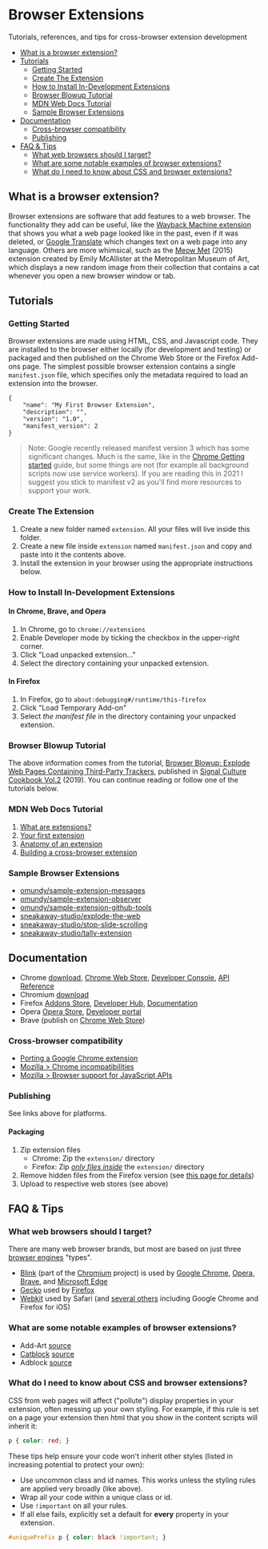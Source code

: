 
# Browser Extensions
Tutorials, references, and tips for cross-browser extension development


<!-- TOC depthFrom:2 depthTo:3 withLinks:1 updateOnSave:1 orderedList:0 -->

- [What is a browser extension?](#what-is-a-browser-extension)
- [Tutorials](#tutorials)
	- [Getting Started](#getting-started)
	- [Create The Extension](#create-the-extension)
	- [How to Install In-Development Extensions](#how-to-install-in-development-extensions)
	- [Browser Blowup Tutorial](#browser-blowup-tutorial)
	- [MDN Web Docs Tutorial](#mdn-web-docs-tutorial)
	- [Sample Browser Extensions](#sample-browser-extensions)
- [Documentation](#documentation)
	- [Cross-browser compatibility](#cross-browser-compatibility)
	- [Publishing](#publishing)
- [FAQ & Tips](#faq-tips)
	- [What web browsers should I target?](#what-web-browsers-should-i-target)
	- [What are some notable examples of browser extensions?](#what-are-some-notable-examples-of-browser-extensions)
	- [What do I need to know about CSS and browser extensions?](#what-do-i-need-to-know-about-css-and-browser-extensions)

<!-- /TOC -->





## What is a browser extension?

Browser extensions are software that add features to a web browser. The functionality they add can be useful, like the [Wayback Machine extension](https://web.archive.org/) that shows you what a web page looked like in the past, even if it was deleted, or [Google Translate](https://translate.google.com/) which changes text on a web page into any language. Others are more whimsical, such as the [Meow Met](https://chrome.google.com/webstore/detail/meow-met/annljkgbhnihbghkbfammlacnlfkdclp?hl=en) (2015) extension created by Emily McAllister at the Metropolitan Museum of Art, which displays a new random image from their collection that contains a cat whenever you open a new browser window or tab.




## Tutorials



### Getting Started

Browser extensions are made using HTML, CSS, and Javascript code. They are installed to the browser either locally (for development and testing) or packaged and then published on the Chrome Web Store or the Firefox Add-ons page. The simplest possible browser extension contains a single `manifest.json` file, which specifies only the metadata required to load an extension into the browser.

```
{
	"name": "My First Browser Extension",
	"description": "",
	"version": "1.0",
	"manifest_version": 2
}
```

> Note: Google recently released manifest version 3 which has some significant changes. Much is the same, like in the [Chrome Getting started](https://developer.chrome.com/docs/extensions/mv2/getstarted/) guide, but some things are not (for example all background scripts now use service workers). If you are reading this in 2021 I suggest you stick to manifest v2 as you'll find more resources to support your work.


### Create The Extension

1. Create a new folder named `extension`. All your files will live inside this folder.
1. Create a new file inside `extension` named `manifest.json` and copy and paste into it the contents above.
1. Install the extension in your browser using the appropriate instructions below.


### How to Install In-Development Extensions


#### In Chrome, Brave, and Opera

1. In Chrome, go to `chrome://extensions`
1. Enable Developer mode by ticking the checkbox in the upper-right corner.
1. Click "Load unpacked extension..."
1. Select the directory containing your unpacked extension.

#### In Firefox

1. In Firefox, go to `about:debugging#/runtime/this-firefox`
1. Click "Load Temporary Add-on"
1. Select *the manifest file* in the directory containing your unpacked extension.







### Browser Blowup Tutorial

The above information comes from the tutorial, [Browser Blowup: Explode Web Pages Containing Third-Party Trackers](https://owenmundy.com/_site/content/_info/writing/sc_cookbook_2_browser_blowup.pdf), published in [Signal Culture Cookbook Vol.2](http://signalculture.org/cookbookvol2.html#.XvZmqJNKiL4) (2019). You can continue reading or follow one of the tutorials below.



### MDN Web Docs Tutorial

1. [What are extensions?](https://developer.mozilla.org/en-US/docs/Mozilla/Add-ons/WebExtensions/What_are_WebExtensions)
1. [Your first extension](https://developer.mozilla.org/en-US/docs/Mozilla/Add-ons/WebExtensions/Your_first_WebExtension)
1. [Anatomy of an extension](https://developer.mozilla.org/en-US/docs/Mozilla/Add-ons/WebExtensions/Anatomy_of_a_WebExtension)
1. [Building a cross-browser extension](https://developer.mozilla.org/en-US/docs/Mozilla/Add-ons/WebExtensions/Build_a_cross_browser_extension)


### Sample Browser Extensions

- [omundy/sample-extension-messages](https://github.com/omundy/sample-extension-messages)
- [omundy/sample-extension-observer](https://github.com/omundy/sample-extension-observer)
- [omundy/sample-extension-github-tools](https://github.com/omundy/sample-extension-github-tools)
- [sneakaway-studio/explode-the-web](https://github.com/sneakaway-studio/explode-the-web)
- [sneakaway-studio/stop-slide-scrolling](https://github.com/sneakaway-studio/stop-slide-scrolling)
- [sneakaway-studio/tally-extension](https://github.com/sneakaway-studio/tally-extension)














## Documentation

- Chrome [download](https://www.google.com/chrome/), [Chrome Web Store](https://chrome.google.com/webstore/), [Developer Console](https://chrome.google.com/u/1/webstore/devconsole), [API Reference](https://developer.chrome.com/docs/extensions/reference/)
- Chromium [download](https://www.chromium.org/getting-involved/download-chromium)
- Firefox [Addons Store](https://addons.mozilla.org/en-US/firefox/), [Developer Hub](https://addons.mozilla.org/en-US/developers/), [Documentation](https://extensionworkshop.com/)
- Opera [Opera Store](https://addons.opera.com/en/extensions/), [Developer portal](https://addons.opera.com/developer/)
- Brave (publish on [Chrome Web Store](https://support.brave.com/hc/en-us/articles/360017909112-How-can-I-add-extensions-to-Brave-))


### Cross-browser compatibility

* [Porting a Google Chrome extension](https://developer.mozilla.org/en-US/docs/Mozilla/Add-ons/WebExtensions/Porting_a_Google_Chrome_extension)
* [Mozilla > Chrome incompatibilities](https://developer.mozilla.org/en-US/docs/Mozilla/Add-ons/WebExtensions/Chrome_incompatibilities)
* [Mozilla > Browser support for JavaScript APIs](https://developer.mozilla.org/en-US/docs/Mozilla/Add-ons/WebExtensions/Browser_support_for_JavaScript_APIs)


### Publishing

See links above for platforms.

#### Packaging

1. Zip extension files
	- Chrome: Zip the `extension/` directory
	- Firefox: Zip [*only files inside*](https://mzl.la/2r2McKv) the `extension/` directory
1. Remove hidden files from the Firefox version (see [this page for details](https://github.com/sneakaway-studio/tally-extension/blob/master/DEVELOPMENT.md))
1. Upload to respective web stores (see above)









## FAQ & Tips

### What web browsers should I target?
There are many web browser brands, but most are based on just three [browser engines](https://en.wikipedia.org/wiki/Browser_engine) "types".
- [Blink](https://en.wikipedia.org/wiki/Blink_(browser_engine)) (part of the [Chromium](https://en.wikipedia.org/wiki/Chromium_(web_browser)) project) is used by [Google Chrome](https://en.wikipedia.org/wiki/Google_Chrome), [Opera](https://en.wikipedia.org/wiki/Opera_(web_browser)), [Brave](https://en.wikipedia.org/wiki/Brave_(web_browser)), and [Microsoft Edge](https://en.wikipedia.org/wiki/Microsoft_Edge)
- [Gecko](https://en.wikipedia.org/wiki/Gecko_(software)) used by [Firefox](https://en.wikipedia.org/wiki/Firefox)
- [Webkit](https://en.wikipedia.org/wiki/WebKit) used by Safari (and [several others](https://en.wikipedia.org/wiki/List_of_web_browsers#WebKit-based) including Google Chrome and Firefox for iOS)


### What are some notable examples of browser extensions?
- Add-Art [source](https://github.com/coreytegeler/add-art-chrome/)
- [Catblock](https://getcatblock.com/) [source](https://github.com/CatBlock/catblock)
- Adblock [source](http://code.getadblock.com/releases/)


### What do I need to know about CSS and browser extensions?
CSS from web pages will affect ("pollute") display properties in your extension, often messing up your own styling. For example, if this rule is set on a page your extension then html that you show in the content scripts will inherit it:
```css
p { color: red; }
```
These tips help ensure your code won't inherit other styles (listed in increasing potential to protect your own):
- Use uncommon class and id names. This works unless the styling rules are applied very broadly (like above).
- Wrap all your code within a unique class or id.
- Use `!important` on all your rules.
- If all else fails, explicitly set a default for **every** property in your extension.

```css
#uniquePrefix p { color: black !important; }
```
